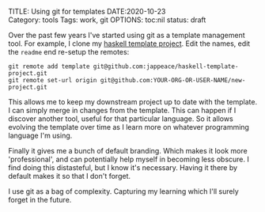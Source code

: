 TITLE: Using git for templates
DATE:2020-10-23  
Category: tools
Tags: work, git
OPTIONS: toc:nil
status: draft

Over the past few years I've started using git as a template
management tool.
For example, I clone my [haskell template project](https://github.com/jappeace/haskell-template-project).
Edit the names, edit the `readme` end re-setup the remotes:

```
git remote add template git@github.com:jappeace/haskell-template-project.git
git remote set-url origin git@github.com:YOUR-ORG-OR-USER-NAME/new-project.git
```

This allows me to keep my downstream project up to date with the template.
I can simply merge in changes from the template.
This can happen if I discover another tool, useful for that particular language.
So it allows evolving the template over time as I learn more on
whatever programming language I'm using.

Finally it gives me a bunch of default branding.
Which makes it look more 'professional', 
and can potentially help myself in becoming less obscure.
I find doing this distasteful, but I know it's necessary. 
Having it there by default makes it so that I don't forget.

I use git as a bag of complexity.
Capturing my learning which I'll surely forget in the future.
